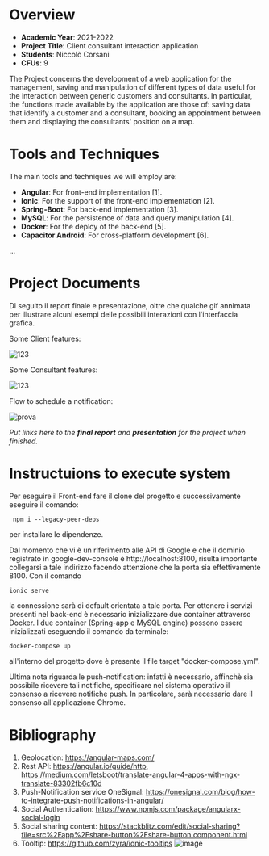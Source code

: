 


# Overview

- **Academic Year**: 2021-2022
- **Project Title**: Client consultant interaction application
- **Students**: Niccolò Corsani
- **CFUs**: 9

The Project concerns the development of a web application for the management, saving and manipulation of different types of data useful for the interaction between generic customers and consultants. In particular, the functions made available by the application are those of: saving data that identify a customer and a consultant, booking an appointment between them and displaying the consultants' position on a map.

# Tools and Techniques

The main tools and techniques we will employ are:

- **Angular**: For front-end implementation \[1\].
- **Ionic**: For the support of the front-end implementation \[2\].
- **Spring-Boot**: For back-end implementation \[3\].
- **MySQL**: For the persistence of data and query manipulation \[4\].
- **Docker**: For the deploy of the back-end \[5\].
- **Capacitor Android**: For cross-platform development \[6\].


...


# Project Documents

Di seguito il report finale e presentazione, oltre che qualche gif annimata per illustrare alcuni esempi delle possibili interazioni con l'interfaccia grafica. 

Some Client features:



![123](https://user-images.githubusercontent.com/79635059/153195959-f6761ac7-0aa6-4ac5-a26d-159ac1c8c9b7.gif)


Some Consultant features:



![123](https://user-images.githubusercontent.com/79635059/153251350-3c412134-565f-4d8b-8b87-22009bf377f1.gif)


Flow to schedule a notification:



![prova](https://user-images.githubusercontent.com/79635059/153254230-93f51ab0-f132-4d5a-91f5-7b6a259f39e1.gif)



*Put links here to the **final report** and **presentation** for the project when finished.*

# Instructuions to execute system




Per eseguire il Front-end fare il clone del progetto e successivamente eseguire il comando:

```
 npm i --legacy-peer-deps
 ```
 per installare le dipendenze.

Dal momento che vi è un riferimento alle API di Google e che il dominio registrato in google-dev-console è http://localhost:8100, risulta importante collegarsi a tale indirizzo facendo attenzione che la porta sia effettivamente 8100. Con il comando 
```
ionic serve
```
la connessione sarà di default orientata a tale porta.
Per ottenere i servizi presenti nel back-end è necessario inizializzare due container attraverso Docker. I due container (Spring-app e MySQL engine) possono essere inizializzati eseguendo il comando da terminale: 
```
docker-compose up
```

all'interno del progetto dove è presente il file target "docker-compose.yml".

Ultima nota riguarda le push-notification: infatti è necessario, affinchè sia possibile ricevere tali notifiche, specificare nel sistema operativo il consenso a ricevere notifiche push. In particolare, sarà necessario dare il consenso all'applicazione Chrome.


# Bibliography

1.	Geolocation: https://angular-maps.com/
2.	Rest API: https://angular.io/guide/http, https://medium.com/letsboot/translate-angular-4-apps-with-ngx-translate-83302fb6c10d
3.	Push-Notification service OneSignal: https://onesignal.com/blog/how-to-integrate-push-notifications-in-angular/
4.	Social Authentication: https://www.npmjs.com/package/angularx-social-login
5.	Social sharing content: https://stackblitz.com/edit/social-sharing?file=src%2Fapp%2Fshare-button%2Fshare-button.component.html
6.	Tooltip: https://github.com/zyra/ionic-tooltips
![image](https://user-images.githubusercontent.com/79635059/153487752-cb6de48a-38b1-4c36-9535-bf79cd9de768.png)



